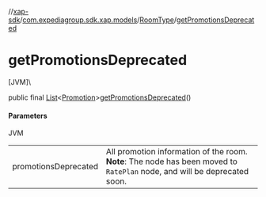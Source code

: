 //[xap-sdk](../../../index.md)/[com.expediagroup.sdk.xap.models](../index.md)/[RoomType](index.md)/[getPromotionsDeprecated](get-promotions-deprecated.md)

# getPromotionsDeprecated

[JVM]\

public final [List](https://docs.oracle.com/javase/8/docs/api/java/util/List.html)&lt;[Promotion](../-promotion/index.md)&gt;[getPromotionsDeprecated](get-promotions-deprecated.md)()

#### Parameters

JVM

| | |
|---|---|
| promotionsDeprecated | All promotion information of the room.  **Note**: The node has been moved to `RatePlan` node, and will be deprecated soon. |
